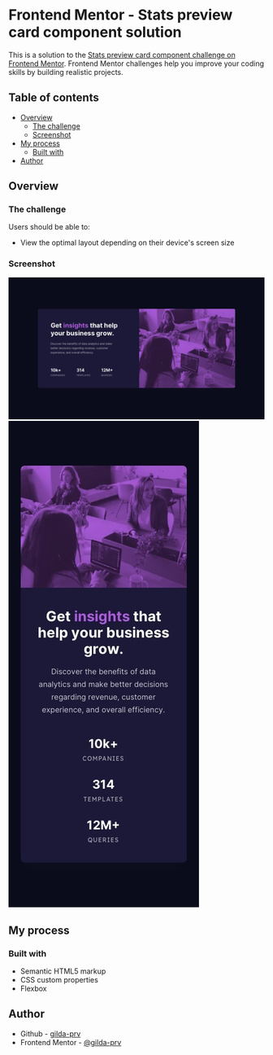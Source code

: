# Frontend Mentor - Stats preview card component solution

This is a solution to the [Stats preview card component challenge on Frontend Mentor](https://www.frontendmentor.io/challenges/stats-preview-card-component-8JqbgoU62). Frontend Mentor challenges help you improve your coding skills by building realistic projects.

## Table of contents

- [Overview](#overview)
  - [The challenge](#the-challenge)
  - [Screenshot](#screenshot)
- [My process](#my-process)
  - [Built with](#built-with)
- [Author](#author)

## Overview

### The challenge

Users should be able to:

- View the optimal layout depending on their device's screen size

### Screenshot

![](/design/desktop-design.jpg)
![](/design/mobile-design.jpg)

## My process

### Built with

- Semantic HTML5 markup
- CSS custom properties
- Flexbox

## Author

- Github - [gilda-prv](https://github.com/gilda-prv)
- Frontend Mentor - [@gilda-prv](https://www.frontendmentor.io/profile/gilda-prv)
